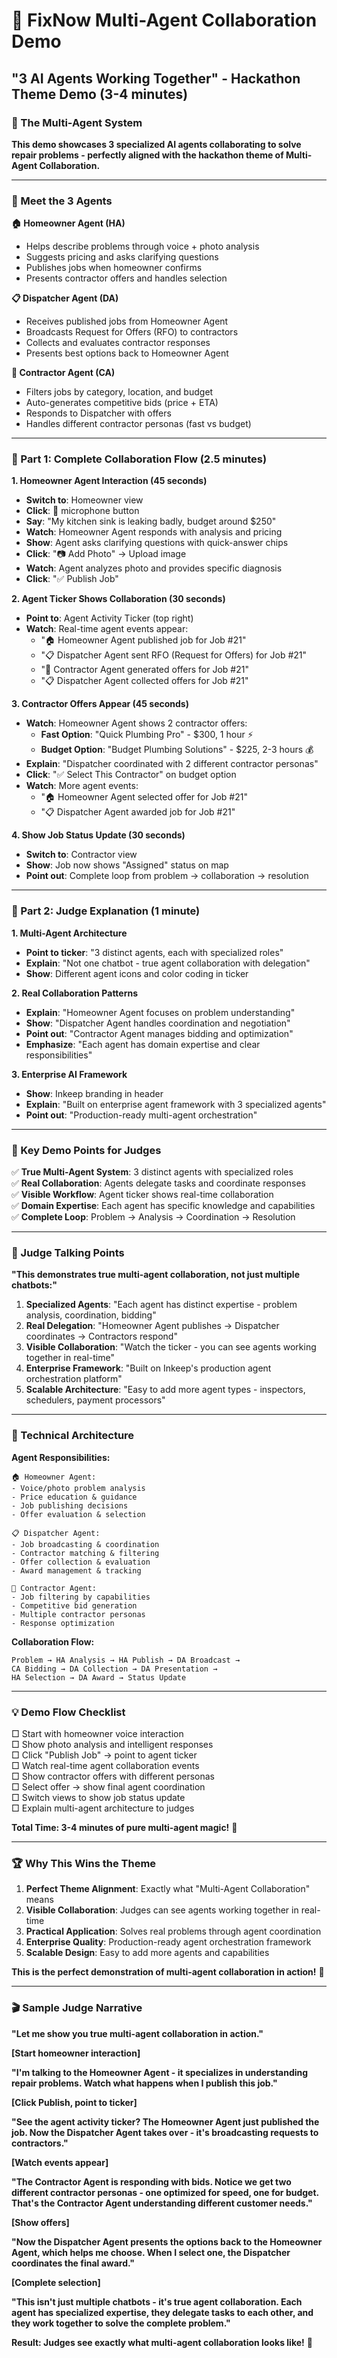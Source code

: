 # 🤖 FixNow Multi-Agent Collaboration Demo

## **"3 AI Agents Working Together"** - Hackathon Theme Demo (3-4 minutes)

### **🎯 The Multi-Agent System**

**This demo showcases 3 specialized AI agents collaborating to solve repair problems - perfectly aligned with the hackathon theme of Multi-Agent Collaboration.**

---

### **👥 Meet the 3 Agents**

**🏠 Homeowner Agent (HA)**
- Helps describe problems through voice + photo analysis
- Suggests pricing and asks clarifying questions  
- Publishes jobs when homeowner confirms
- Presents contractor offers and handles selection

**📋 Dispatcher Agent (DA)**
- Receives published jobs from Homeowner Agent
- Broadcasts Request for Offers (RFO) to contractors
- Collects and evaluates contractor responses
- Presents best options back to Homeowner Agent

**👷 Contractor Agent (CA)**
- Filters jobs by category, location, and budget
- Auto-generates competitive bids (price + ETA)
- Responds to Dispatcher with offers
- Handles different contractor personas (fast vs budget)

---

### **🔄 Part 1: Complete Collaboration Flow (2.5 minutes)**

**1. Homeowner Agent Interaction (45 seconds)**
- **Switch to**: Homeowner view
- **Click**: 🎤 microphone button
- **Say**: "My kitchen sink is leaking badly, budget around $250"
- **Watch**: Homeowner Agent responds with analysis and pricing
- **Show**: Agent asks clarifying questions with quick-answer chips
- **Click**: "📷 Add Photo" → Upload image
- **Watch**: Agent analyzes photo and provides specific diagnosis
- **Click**: "✅ Publish Job"

**2. Agent Ticker Shows Collaboration (30 seconds)**
- **Point to**: Agent Activity Ticker (top right)
- **Watch**: Real-time agent events appear:
  - "🏠 Homeowner Agent published job for Job #21"
  - "📋 Dispatcher Agent sent RFO (Request for Offers) for Job #21"
  - "👷 Contractor Agent generated offers for Job #21"
  - "📋 Dispatcher Agent collected offers for Job #21"

**3. Contractor Offers Appear (45 seconds)**
- **Watch**: Homeowner Agent shows 2 contractor offers:
  - **Fast Option**: "Quick Plumbing Pro" - $300, 1 hour ⚡
  - **Budget Option**: "Budget Plumbing Solutions" - $225, 2-3 hours 💰
- **Explain**: "Dispatcher coordinated with 2 different contractor personas"
- **Click**: "✅ Select This Contractor" on budget option
- **Watch**: More agent events:
  - "🏠 Homeowner Agent selected offer for Job #21"
  - "📋 Dispatcher Agent awarded job for Job #21"

**4. Show Job Status Update (30 seconds)**
- **Switch to**: Contractor view
- **Show**: Job now shows "Assigned" status on map
- **Point out**: Complete loop from problem → collaboration → resolution

---

### **🎪 Part 2: Judge Explanation (1 minute)**

**1. Multi-Agent Architecture**
- **Point to ticker**: "3 distinct agents, each with specialized roles"
- **Explain**: "Not one chatbot - true agent collaboration with delegation"
- **Show**: Different agent icons and color coding in ticker

**2. Real Collaboration Patterns**
- **Explain**: "Homeowner Agent focuses on problem understanding"
- **Show**: "Dispatcher Agent handles coordination and negotiation"  
- **Point out**: "Contractor Agent manages bidding and optimization"
- **Emphasize**: "Each agent has domain expertise and clear responsibilities"

**3. Enterprise AI Framework**
- **Show**: Inkeep branding in header
- **Explain**: "Built on enterprise agent framework with 3 specialized agents"
- **Point out**: "Production-ready multi-agent orchestration"

---

### **🎯 Key Demo Points for Judges**

✅ **True Multi-Agent System**: 3 distinct agents with specialized roles  
✅ **Real Collaboration**: Agents delegate tasks and coordinate responses  
✅ **Visible Workflow**: Agent ticker shows real-time collaboration  
✅ **Domain Expertise**: Each agent has specific knowledge and capabilities  
✅ **Complete Loop**: Problem → Analysis → Coordination → Resolution  

---

### **🎪 Judge Talking Points**

**"This demonstrates true multi-agent collaboration, not just multiple chatbots:"**

1. **Specialized Agents**: "Each agent has distinct expertise - problem analysis, coordination, bidding"
2. **Real Delegation**: "Homeowner Agent publishes → Dispatcher coordinates → Contractors respond"
3. **Visible Collaboration**: "Watch the ticker - you can see agents working together in real-time"
4. **Enterprise Framework**: "Built on Inkeep's production agent orchestration platform"
5. **Scalable Architecture**: "Easy to add more agent types - inspectors, schedulers, payment processors"

---

### **🔧 Technical Architecture**

**Agent Responsibilities:**
```
🏠 Homeowner Agent:
- Voice/photo problem analysis
- Price education & guidance  
- Job publishing decisions
- Offer evaluation & selection

📋 Dispatcher Agent:
- Job broadcasting & coordination
- Contractor matching & filtering
- Offer collection & evaluation
- Award management & tracking

👷 Contractor Agent:
- Job filtering by capabilities
- Competitive bid generation
- Multiple contractor personas
- Response optimization
```

**Collaboration Flow:**
```
Problem → HA Analysis → HA Publish → DA Broadcast → 
CA Bidding → DA Collection → DA Presentation → 
HA Selection → DA Award → Status Update
```

---

### **💡 Demo Flow Checklist**

□ Start with homeowner voice interaction  
□ Show photo analysis and intelligent responses  
□ Click "Publish Job" → point to agent ticker  
□ Watch real-time agent collaboration events  
□ Show contractor offers with different personas  
□ Select offer → show final agent coordination  
□ Switch views to show job status update  
□ Explain multi-agent architecture to judges  

**Total Time: 3-4 minutes of pure multi-agent magic!** 🤖

---

### **🏆 Why This Wins the Theme**

1. **Perfect Theme Alignment**: Exactly what "Multi-Agent Collaboration" means
2. **Visible Collaboration**: Judges can see agents working together in real-time
3. **Practical Application**: Solves real problems through agent coordination
4. **Enterprise Quality**: Production-ready agent orchestration framework
5. **Scalable Design**: Easy to add more agents and capabilities

**This is the perfect demonstration of multi-agent collaboration in action!** 🎯

---

### **🎬 Sample Judge Narrative**

**"Let me show you true multi-agent collaboration in action."**

**[Start homeowner interaction]**

**"I'm talking to the Homeowner Agent - it specializes in understanding repair problems. Watch what happens when I publish this job."**

**[Click Publish, point to ticker]**

**"See the agent activity ticker? The Homeowner Agent just published the job. Now the Dispatcher Agent takes over - it's broadcasting requests to contractors."**

**[Watch events appear]**

**"The Contractor Agent is responding with bids. Notice we get two different contractor personas - one optimized for speed, one for budget. That's the Contractor Agent understanding different customer needs."**

**[Show offers]**

**"Now the Dispatcher Agent presents the options back to the Homeowner Agent, which helps me choose. When I select one, the Dispatcher coordinates the final award."**

**[Complete selection]**

**"This isn't just multiple chatbots - it's true agent collaboration. Each agent has specialized expertise, they delegate tasks to each other, and they work together to solve the complete problem."**

**Result: Judges see exactly what multi-agent collaboration looks like!** 🚀
